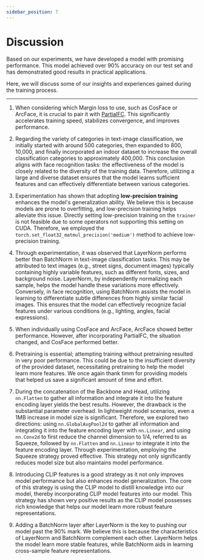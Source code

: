 ```yaml
---
sidebar_position: 7
---
```


# Discussion

Based on our experiments, we have developed a model with promising performance. This model achieved over 90% accuracy on our test set and has demonstrated good results in practical applications.

Here, we will discuss some of our insights and experiences gained during the training process.

---

1. When considering which Margin loss to use, such as CosFace or ArcFace, it is crucial to pair it with [PartialFC](https://arxiv.org/abs/2203.15565). This significantly accelerates training speed, stabilizes convergence, and improves performance.

2. Regarding the variety of categories in text-image classification, we initially started with around 500 categories, then expanded to 800, 10,000, and finally incorporated an indoor dataset to increase the overall classification categories to approximately 400,000. This conclusion aligns with face recognition tasks: the effectiveness of the model is closely related to the diversity of the training data. Therefore, utilizing a large and diverse dataset ensures that the model learns sufficient features and can effectively differentiate between various categories.

3. Experimentation has shown that adopting **low-precision training** enhances the model's generalization ability. We believe this is because models are prone to overfitting, and low-precision training helps alleviate this issue. Directly setting low-precision training on the `trainer` is not feasible due to some operators not supporting this setting on CUDA. Therefore, we employed the `torch.set_float32_matmul_precision('medium')` method to achieve low-precision training.

4. Through experimentation, it was observed that LayerNorm performs better than BatchNorm in text-image classification tasks. This may be attributed to text images (e.g., street signs, document images) typically containing highly variable features, such as different fonts, sizes, and background noise. LayerNorm, by independently normalizing each sample, helps the model handle these variations more effectively. Conversely, in face recognition, using BatchNorm assists the model in learning to differentiate subtle differences from highly similar facial images. This ensures that the model can effectively recognize facial features under various conditions (e.g., lighting, angles, facial expressions).

5. When individually using CosFace and ArcFace, ArcFace showed better performance. However, after incorporating PartialFC, the situation changed, and CosFace performed better.

6. Pretraining is essential; attempting training without pretraining resulted in very poor performance. This could be due to the insufficient diversity of the provided dataset, necessitating pretraining to help the model learn more features. We once again thank timm for providing models that helped us save a significant amount of time and effort.

7. During the concatenation of the Backbone and Head, utilizing `nn.Flatten` to gather all information and integrate it into the feature encoding layer yields the best results. However, the drawback is the substantial parameter overhead. In lightweight model scenarios, even a 1MB increase in model size is significant. Therefore, we explored two directions: using `nn.GlobalAvgPool2d` to gather all information and integrating it into the feature encoding layer with `nn.Linear`, and using `nn.Conv2d` to first reduce the channel dimension to 1/4, referred to as Squeeze, followed by `nn.Flatten` and `nn.Linear` to integrate it into the feature encoding layer. Through experimentation, employing the Squeeze strategy proved effective. This strategy not only significantly reduces model size but also maintains model performance.

8. Introducing CLIP features is a good strategy as it not only improves model performance but also enhances model generalization. The core of this strategy is using the CLIP model to distill knowledge into our model, thereby incorporating CLIP model features into our model. This strategy has shown very positive results as the CLIP model possesses rich knowledge that helps our model learn more robust feature representations.

9. Adding a BatchNorm layer after LayerNorm is the key to pushing our model past the 90% mark. We believe this is because the characteristics of LayerNorm and BatchNorm complement each other. LayerNorm helps the model learn more stable features, while BatchNorm aids in learning cross-sample feature representations.
